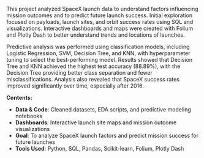 This project analyzed SpaceX launch data to understand factors influencing mission outcomes and to predict future launch success. Initial exploration focused on payloads, launch sites, and orbit success rates using SQL and visualizations. Interactive dashboards and maps were created with Folium and Plotly Dash to better understand trends and locations of launches.

Predictive analysis was performed using classification models, including Logistic Regression, SVM, Decision Tree, and KNN, with hyperparameter tuning to select the best-performing model. Results showed that Decision Tree and KNN achieved the highest test accuracy (88.89%), with the Decision Tree providing better class separation and fewer misclassifications. Analysis also revealed that SpaceX success rates improved significantly over time, especially after 2016.

**Contents:**
* **Data & Code**: Cleaned datasets, EDA scripts, and predictive modeling notebooks
* **Dashboards**: Interactive launch site maps and mission outcome visualizations
* **Goal**: To analyze SpaceX launch factors and predict mission success for future launches
* **Tools Used**: Python, SQL, Pandas, Scikit-learn, Folium, Plotly Dash
